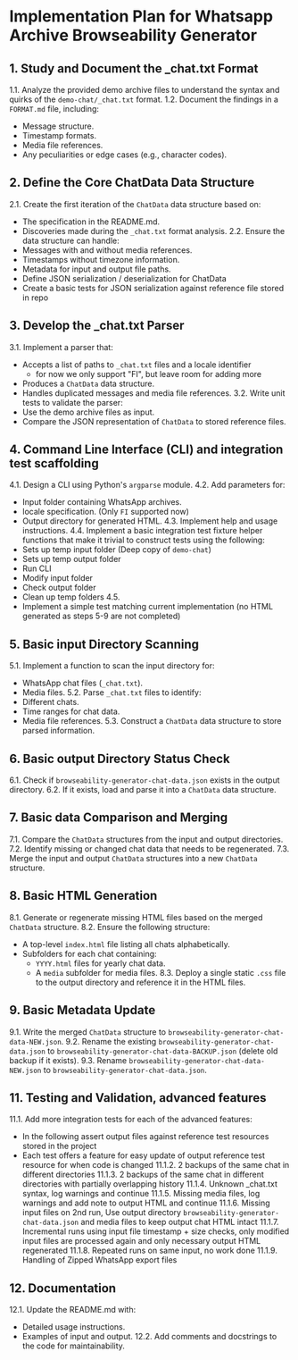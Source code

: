 # Implementation Plan for Whatsapp Archive Browseability Generator

## 1. Study and Document the _chat.txt Format
1.1. Analyze the provided demo archive files to understand the syntax and quirks of the `demo-chat/_chat.txt` format.
1.2. Document the findings in a `FORMAT.md` file, including:
  - Message structure.
  - Timestamp formats.
  - Media file references.
  - Any peculiarities or edge cases (e.g., character codes).

## 2. Define the Core ChatData Data Structure
2.1. Create the first iteration of the `ChatData` data structure based on:
  - The specification in the README.md.
  - Discoveries made during the `_chat.txt` format analysis.
2.2. Ensure the data structure can handle:
  - Messages with and without media references.
  - Timestamps without timezone information.
  - Metadata for input and output file paths.
  - Define JSON serialization / deserialization for ChatData
  - Create a basic tests for JSON serialization against reference file stored in repo

## 3. Develop the _chat.txt Parser
3.1. Implement a parser that:
  - Accepts a list of paths to `_chat.txt` files and a locale identifier
    - for now we only support "FI", but leave room for adding more
  - Produces a `ChatData` data structure.
  - Handles duplicated messages and media file references.
3.2. Write unit tests to validate the parser:
  - Use the demo archive files as input.
  - Compare the JSON representation of `ChatData` to stored reference files.

## 4. Command Line Interface (CLI) and integration test scaffolding
4.1. Design a CLI using Python's `argparse` module.
4.2. Add parameters for:
  - Input folder containing WhatsApp archives.
  - locale specification. (Only `FI` supported now)
  - Output directory for generated HTML.
4.3. Implement help and usage instructions.
4.4. Implement a basic integration test fixture helper functions that make it trivial to construct tests using the following:
  - Sets up temp input folder (Deep copy of `demo-chat`)
  - Sets up temp output folder
  - Run CLI 
  - Modify input folder
  - Check output folder
  - Clean up temp folders
4.5.
  - Implement a simple test matching current implementation (no HTML generated as steps 5-9 are not completed)

## 5. Basic input Directory Scanning
5.1. Implement a function to scan the input directory for:
  - WhatsApp chat files (`_chat.txt`).
  - Media files.
5.2. Parse `_chat.txt` files to identify:
  - Different chats.
  - Time ranges for chat data.
  - Media file references.
5.3. Construct a `ChatData` data structure to store parsed information.

## 6. Basic output Directory Status Check
6.1. Check if `browseability-generator-chat-data.json` exists in the output directory.
6.2. If it exists, load and parse it into a `ChatData` data structure.

## 7. Basic data Comparison and Merging
7.1. Compare the `ChatData` structures from the input and output directories.
7.2. Identify missing or changed chat data that needs to be regenerated.
7.3. Merge the input and output `ChatData` structures into a new `ChatData` structure.

## 8. Basic HTML Generation
8.1. Generate or regenerate missing HTML files based on the merged `ChatData` structure.
8.2. Ensure the following structure:
  - A top-level `index.html` file listing all chats alphabetically.
  - Subfolders for each chat containing:
    - `YYYY.html` files for yearly chat data.
    - A `media` subfolder for media files.
8.3. Deploy a single static `.css` file to the output directory and reference it in the HTML files.

## 9. Basic Metadata Update
9.1. Write the merged `ChatData` structure to `browseability-generator-chat-data-NEW.json`.
9.2. Rename the existing `browseability-generator-chat-data.json` to `browseability-generator-chat-data-BACKUP.json` (delete old backup if it exists).
9.3. Rename `browseability-generator-chat-data-NEW.json` to `browseability-generator-chat-data.json`.

## 11. Testing and Validation, advanced features
11.1. Add more integration tests for each of the advanced features:
  - In the following assert output files against reference test resources stored in the project
  - Each test offers a feature for easy update of output reference test resource for when code is changed
11.1.2. 2 backups of the same chat in different directories
11.1.3. 2 backups of the same chat in different directories with partially overlapping history
11.1.4. Unknown _chat.txt syntax, log warnings and continue
11.1.5. Missing media files, log warnings and add note to output HTML and continue
11.1.6. Missing input files on 2nd run, Use output directory `browseability-generator-chat-data.json` and media files to keep output chat HTML intact
11.1.7. Incremental runs using input file timestamp + size checks, only modified input files are processed again and only necessary output HTML regenerated
11.1.8. Repeated runs on same input, no work done
11.1.9. Handling of Zipped WhatsApp export files

## 12. Documentation
12.1. Update the README.md with:
  - Detailed usage instructions.
  - Examples of input and output.
12.2. Add comments and docstrings to the code for maintainability.
